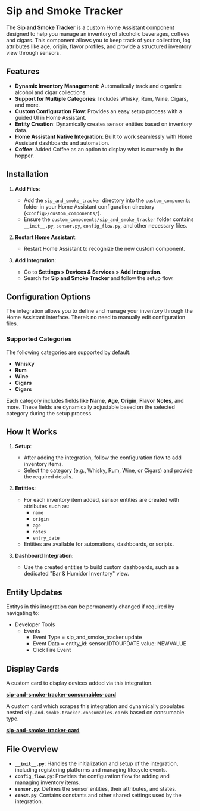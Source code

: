 # **Sip and Smoke Tracker**

The **Sip and Smoke Tracker** is a custom Home Assistant component designed to help you manage an inventory of alcoholic beverages, coffees and cigars. This component allows you to keep track of your collection, log attributes like age, origin, flavor profiles, and provide a structured inventory view through sensors.

## **Features**
- **Dynamic Inventory Management**: Automatically track and organize alcohol and cigar collections.
- **Support for Multiple Categories**: Includes Whisky, Rum, Wine, Cigars, and more.
- **Custom Configuration Flow**: Provides an easy setup process with a guided UI in Home Assistant.
- **Entity Creation**: Dynamically creates sensor entities based on inventory data.
- **Home Assistant Native Integration**: Built to work seamlessly with Home Assistant dashboards and automation.
- **Coffee**: Added Coffee as an option to display what is currently in the hopper.

## **Installation**
1. **Add Files**:
   - Add the `sip_and_smoke_tracker` directory into the `custom_components` folder in your Home Assistant configuration directory (`<config>/custom_components/`).
   - Ensure the `custom_components/sip_and_smoke_tracker` folder contains `__init__.py`, `sensor.py`, `config_flow.py`, and other necessary files.

2. **Restart Home Assistant**:
   - Restart Home Assistant to recognize the new custom component.

3. **Add Integration**:
   - Go to **Settings > Devices & Services > Add Integration**.
   - Search for **Sip and Smoke Tracker** and follow the setup flow.

## **Configuration Options**
The integration allows you to define and manage your inventory through the Home Assistant interface. There’s no need to manually edit configuration files.

### **Supported Categories**
The following categories are supported by default:
- **Whisky**
- **Rum**
- **Wine**
- **Cigars**
- **Cigars**

Each category includes fields like **Name**, **Age**, **Origin**, **Flavor Notes**, and more. These fields are dynamically adjustable based on the selected category during the setup process.

## **How It Works**
1. **Setup**:
   - After adding the integration, follow the configuration flow to add inventory items.
   - Select the category (e.g., Whisky, Rum, Wine, or Cigars) and provide the required details.

2. **Entities**:
   - For each inventory item added, sensor entities are created with attributes such as:
     - `name`
     - `origin`
     - `age`
     - `notes`
     - `entry_date`
   - Entities are available for automations, dashboards, or scripts.

3. **Dashboard Integration**:
   - Use the created entities to build custom dashboards, such as a dedicated "Bar & Humidor Inventory" view.

## **Entity Updates**

Entitys in this integration can be permanently changed if required by navigating to:
 - Developer Tools
   - Events
      - Event Type = sip_and_smoke_tracker.update
      - Event Data = entity_id: sensor.IDTOUPDATE
                     value: NEWVALUE
      - Click Fire Event

## **Display Cards**
A custom card to display devices added via this integration.

**[sip-and-smoke-tracker-consumables-card](https://github.com/ZCZGit/sip-and-smoke-tracker-consumables-card)**

A custom card which scrapes this integration and dynamically populates nested `sip-and-smoke-tracker-consumables-cards` based on consumable type.

**[sip-and-smoke-tracker-card](https://github.com/ZCZGit/sip-and-smoke-tracker-card)**

## **File Overview**

- **`__init__.py`**: Handles the initialization and setup of the integration, including registering platforms and managing lifecycle events.
- **`config_flow.py`**: Provides the configuration flow for adding and managing inventory items.
- **`sensor.py`**: Defines the sensor entities, their attributes, and states.
- **`const.py`**: Contains constants and other shared settings used by the integration.

